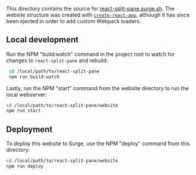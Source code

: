This directory contains the source for [react-split-pane.surge.sh](https://react-split-pane.surge.sh).
The website structure was created with [`create-react-app`](https://github.com/facebook/create-react-app), although it has since been ejected in order to add custom Webpack loaders.

## Local development

Run the NPM "build:watch" command in the project root to watch for changes to `react-split-pane` and rebuild:

```sh
 cd /local/path/to/react-split-pane
 npm run build:watch
```

Lastly, run the NPM "start" command from the website directory to run the local webserver:

```sh
cd /local/path/to/react-split-pane/website
npm run start
```

## Deployment

To deploy this website to Surge, use the NPM "deploy" command from this directory:

```sh
cd /local/path/to/react-split-pane/website
npm run deploy
```
